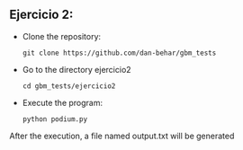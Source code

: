 ## Ejercicio 2: 
- Clone the repository:
  ```
  git clone https://github.com/dan-behar/gbm_tests
  ```
- Go to the directory ejercicio2
  ```
  cd gbm_tests/ejercicio2
  ```
- Execute the program:
  ```
  python podium.py
  ```
After the execution, a file named output.txt will be generated